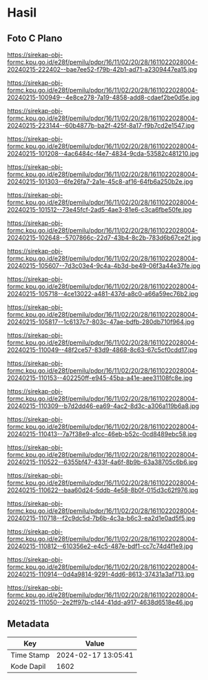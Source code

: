 # Hasil

## Foto C Plano

https://sirekap-obj-formc.kpu.go.id/e28f/pemilu/pdpr/16/11/02/20/28/1611022028004-20240215-222402--bae7ee52-f79b-42b1-ad71-a2309447ea15.jpg

https://sirekap-obj-formc.kpu.go.id/e28f/pemilu/pdpr/16/11/02/20/28/1611022028004-20240215-100949--4e8ce278-7a19-4858-add8-cdaef2be0d5e.jpg

https://sirekap-obj-formc.kpu.go.id/e28f/pemilu/pdpr/16/11/02/20/28/1611022028004-20240215-223144--60b4877b-ba2f-425f-8a17-f9b7cd2e1547.jpg

https://sirekap-obj-formc.kpu.go.id/e28f/pemilu/pdpr/16/11/02/20/28/1611022028004-20240215-101208--4ac6484c-f4e7-4834-9cda-53582c481210.jpg

https://sirekap-obj-formc.kpu.go.id/e28f/pemilu/pdpr/16/11/02/20/28/1611022028004-20240215-101303--6fe26fa7-2a1e-45c8-af16-64fb6a250b2e.jpg

https://sirekap-obj-formc.kpu.go.id/e28f/pemilu/pdpr/16/11/02/20/28/1611022028004-20240215-101512--73e45fcf-2ad5-4ae3-81e6-c3ca6fbe50fe.jpg

https://sirekap-obj-formc.kpu.go.id/e28f/pemilu/pdpr/16/11/02/20/28/1611022028004-20240215-102648--5707866c-22d7-43b4-8c2b-783d6b67ce2f.jpg

https://sirekap-obj-formc.kpu.go.id/e28f/pemilu/pdpr/16/11/02/20/28/1611022028004-20240215-105607--7d3c03e4-9c4a-4b3d-be49-06f3a44e37fe.jpg

https://sirekap-obj-formc.kpu.go.id/e28f/pemilu/pdpr/16/11/02/20/28/1611022028004-20240215-105718--4ce13022-a481-437d-a8c0-a66a59ec76b2.jpg

https://sirekap-obj-formc.kpu.go.id/e28f/pemilu/pdpr/16/11/02/20/28/1611022028004-20240215-105817--1c6137c7-803c-47ae-bdfb-280db710f964.jpg

https://sirekap-obj-formc.kpu.go.id/e28f/pemilu/pdpr/16/11/02/20/28/1611022028004-20240215-110049--48f2ce57-83d9-4868-8c63-67c5cf0cdd17.jpg

https://sirekap-obj-formc.kpu.go.id/e28f/pemilu/pdpr/16/11/02/20/28/1611022028004-20240215-110153--402250ff-e945-45ba-a41e-aee31108fc8e.jpg

https://sirekap-obj-formc.kpu.go.id/e28f/pemilu/pdpr/16/11/02/20/28/1611022028004-20240215-110309--b7d2dd46-ea69-4ac2-8d3c-a306a119b6a8.jpg

https://sirekap-obj-formc.kpu.go.id/e28f/pemilu/pdpr/16/11/02/20/28/1611022028004-20240215-110413--7a7f38e9-a1cc-46eb-b52c-0cd8489ebc58.jpg

https://sirekap-obj-formc.kpu.go.id/e28f/pemilu/pdpr/16/11/02/20/28/1611022028004-20240215-110522--6355bf47-433f-4a6f-8b9b-63a38705c6b6.jpg

https://sirekap-obj-formc.kpu.go.id/e28f/pemilu/pdpr/16/11/02/20/28/1611022028004-20240215-110622--baa60d24-5ddb-4e58-8b0f-015d3c62f976.jpg

https://sirekap-obj-formc.kpu.go.id/e28f/pemilu/pdpr/16/11/02/20/28/1611022028004-20240215-110718--f2c9dc5d-7b6b-4c3a-b6c3-ea2d1e0ad5f5.jpg

https://sirekap-obj-formc.kpu.go.id/e28f/pemilu/pdpr/16/11/02/20/28/1611022028004-20240215-110812--610356e2-e4c5-487e-bdf1-cc7c74d4f1e9.jpg

https://sirekap-obj-formc.kpu.go.id/e28f/pemilu/pdpr/16/11/02/20/28/1611022028004-20240215-110914--0d4a9814-9291-4dd6-8613-37431a3af713.jpg

https://sirekap-obj-formc.kpu.go.id/e28f/pemilu/pdpr/16/11/02/20/28/1611022028004-20240215-111050--2e2ff97b-c144-41dd-a917-4638d6518e46.jpg


## Metadata

| Key        | Value               |
| ---------- | ------------------- |
| Time Stamp | 2024-02-17 13:05:41 |
| Kode Dapil | 1602                |



